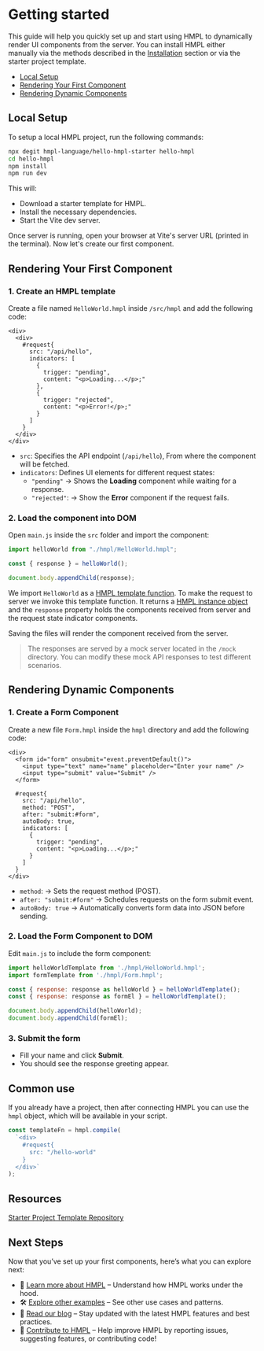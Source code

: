# Getting started

This guide will help you quickly set up and start using HMPL to dynamically render UI components from the server. You can install HMPL either manually via the methods described in the [Installation](/installation.md) section or via the starter project template.

- [Local Setup](#local-setup)
- [Rendering Your First Component](#rendering-your-first-component)
- [Rendering Dynamic Components](#rendering-dynamic-components)

## Local Setup

To setup a local HMPL project, run the following commands:

```sh
npx degit hmpl-language/hello-hmpl-starter hello-hmpl
cd hello-hmpl
npm install
npm run dev
```

This will:

- Download a starter template for HMPL.
- Install the necessary dependencies.
- Start the Vite dev server.

Once server is running, open your browser at Vite's server URL (printed in the terminal).
Now let's create our first component.

## Rendering Your First Component

### 1. Create an HMPL template

Create a file named `HelloWorld.hmpl` inside `/src/hmpl` and add the following code:

```hmpl
<div>
  <div>
    #request{
      src: "/api/hello",
      indicators: [
        {
          trigger: "pending",
          content: "<p>Loading...</p>;"
        },
        {
          trigger: "rejected",
          content: "<p>Error!</p>;"
        }
      ]
    }
  </div>
</div>
```

- `src`: Specifies the API endpoint (`/api/hello`), From where the component will be fetched.
- `indicators`: Defines UI elements for different request states:
  - `"pending"` → Shows the **Loading** component while waiting for a response.
  - `"rejected"`: → Show the **Error** component if the request fails.

### 2. Load the component into DOM

Open `main.js` inside the `src` folder and import the component:

```javascript
import helloWorld from "./hmpl/HelloWorld.hmpl";

const { response } = helloWorld();

document.body.appendChild(response);
```

We import `HelloWorld` as a [HMPL template function](https://spec.hmpl-lang.dev/#template-function). To make the request to server we invoke this template function. It returns a [HMPL instance object](https://spec.hmpl-lang.dev/#sec-hmplinstance) and the `response` property holds the components received from server and the request state indicator components.

Saving the files will render the component received from the server.

> The responses are served by a mock server located in the `/mock` directory. You can modify these mock API responses to test different scenarios.

## Rendering Dynamic Components

### 1. Create a Form Component

Create a new file `Form.hmpl` inside the `hmpl` directory and add the following code:

```hmpl
<div>
  <form id="form" onsubmit="event.preventDefault()">
    <input type="text" name="name" placeholder="Enter your name" />
    <input type="submit" value="Submit" />
  </form>

  #request{
    src: "/api/hello",
    method: "POST",
    after: "submit:#form",
    autoBody: true,
    indicators: [
      {
        trigger: "pending",
        content: "<p>Loading...</p>;"
      }
    ]
  }
</div>
```

- `method`: → Sets the request method (POST).
- `after: "submit:#form"` → Schedules requests on the form submit event.
- `autoBody: true` → Automatically converts form data into JSON before sending.

### 2. Load the Form Component to DOM

Edit `main.js` to include the form component:

```javascript
import helloWorldTemplate from './hmpl/HelloWorld.hmpl';
import formTemplate from './hmpl/Form.hmpl';

const { response: response as helloWorld } = helloWorldTemplate();
const { response: response as formEl } = helloWorldTemplate();

document.body.appendChild(helloWorld);
document.body.appendChild(formEl);
```

### 3. Submit the form

- Fill your name and click **Submit**.
- You should see the response greeting appear.

## Common use

If you already have a project, then after connecting HMPL you can use the `hmpl` object, which will be available in your script.

```javascript
const templateFn = hmpl.compile(
  `<div>
    #request{
      src: "/hello-world"
    }
  </div>`
);
```

## Resources

[Starter Project Template Repository](https://github.com/hmpl-language/hello-hmpl-starter)

## Next Steps

Now that you’ve set up your first components, here’s what you can explore next:

- 📖 [Learn more about HMPL](https://spec.hmpl-lang.dev/#hmpl) – Understand how HMPL works under the hood.
- 🛠️ [Explore other examples](/examples.md) – See other use cases and patterns.
- 📰 [Read our blog](https://blog.hmpl-lang.dev) – Stay updated with the latest HMPL features and best practices.
- 🌱 [Contribute to HMPL](https://github.com/hmpl-language/hmpl) – Help improve HMPL by reporting issues, suggesting features, or contributing code!
